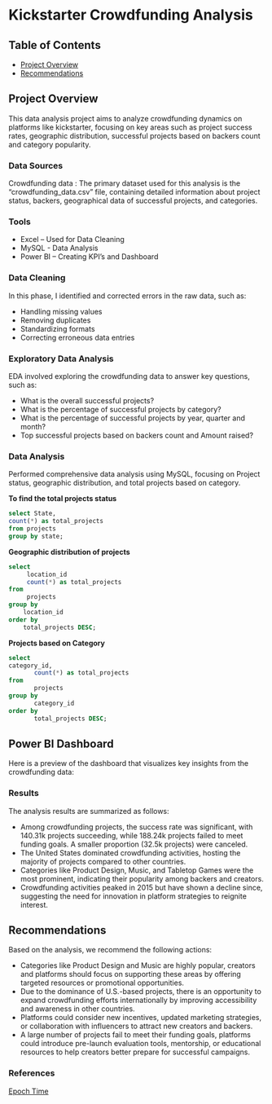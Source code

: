 # Kickstarter Crowdfunding Analysis

## Table of Contents
- [Project Overview](#project-overview)
- [Recommendations](#recommendations)
## Project Overview

This data analysis project aims to analyze crowdfunding dynamics on platforms like kickstarter, focusing on key areas such as project success rates, geographic distribution, successful projects based on backers count and category popularity.

### Data Sources

Crowdfunding data : The primary dataset used for this analysis is the “crowdfunding_data.csv” file, containing detailed information about project status, backers, geographical data of successful projects, and categories.

### Tools

- Excel – Used for Data Cleaning 
- MySQL -  Data Analysis
- Power BI – Creating KPI’s and Dashboard

### Data Cleaning

In this phase, I identified and corrected errors in the raw data, such as:
- Handling missing values
- Removing duplicates
- Standardizing formats
- Correcting erroneous data entries

### Exploratory Data Analysis

EDA involved exploring the crowdfunding data to answer key questions, such as:
-	What is the overall successful projects?
-	What is the percentage of successful projects by category?
-	What is the percentage of successful projects by year, quarter and month?
-	Top successful projects based on backers count and Amount raised?

### Data Analysis

Performed comprehensive data analysis using MySQL, focusing on Project status, geographic distribution, and total projects based on category.

**To find the total projects status**

```sql
select State,
count(*) as total_projects
from projects
group by state;
```

**Geographic distribution of projects**

```sql
select 
     location_id
     count(*) as total_projects
from
     projects
group by
    location_id
order by
    total_projects DESC;
```

**Projects based on Category**

```sql
select
category_id,
       count(*) as total_projects
from
       projects
group by
       category_id
order by
       total_projects DESC;
```

## Power BI Dashboard

Here is a preview of the dashboard that visualizes key insights from the crowdfunding data:



### Results

The analysis results are summarized as follows:
-	Among crowdfunding projects, the success rate was significant, with 140.31k projects succeeding, while 188.24k projects failed to meet funding goals. A smaller proportion (32.5k projects) were canceled.
-	The United States dominated crowdfunding activities, hosting the majority of projects compared to other countries.
-	Categories like Product Design, Music, and Tabletop Games were the most prominent, indicating their popularity among backers and creators.
-	Crowdfunding activities peaked in 2015 but have shown a decline since, suggesting the need for innovation in platform strategies to reignite interest.

## Recommendations

Based on the analysis, we recommend the following actions:
-	Categories like Product Design and Music are highly popular, creators and platforms should focus on supporting these areas by offering targeted resources or promotional opportunities.
-	Due to the dominance of U.S.-based projects, there is an opportunity to expand crowdfunding efforts internationally by improving accessibility and awareness in other countries.
-	Platforms could consider new incentives, updated marketing strategies, or collaboration with influencers to attract new creators and backers.
-	A large number of projects fail to meet their funding goals, platforms could introduce pre-launch evaluation tools, mentorship, or educational resources to help creators better prepare for successful campaigns.

### References

[Epoch Time](https://www.epochconverter.com/)




